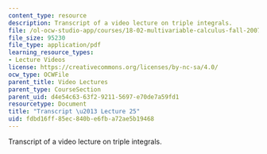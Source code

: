 ```yaml
---
content_type: resource
description: Transcript of a video lecture on triple integrals.
file: /ol-ocw-studio-app/courses/18-02-multivariable-calculus-fall-2007/fdbd16ff85ec840be6fba72ae5b19468_18_022007L25.pdf
file_size: 95230
file_type: application/pdf
learning_resource_types:
- Lecture Videos
license: https://creativecommons.org/licenses/by-nc-sa/4.0/
ocw_type: OCWFile
parent_title: Video Lectures
parent_type: CourseSection
parent_uid: d4e54c63-63f2-9211-5697-e70de7a59fd1
resourcetype: Document
title: "Transcript \u2013 Lecture 25"
uid: fdbd16ff-85ec-840b-e6fb-a72ae5b19468
---
```

Transcript of a video lecture on triple integrals.